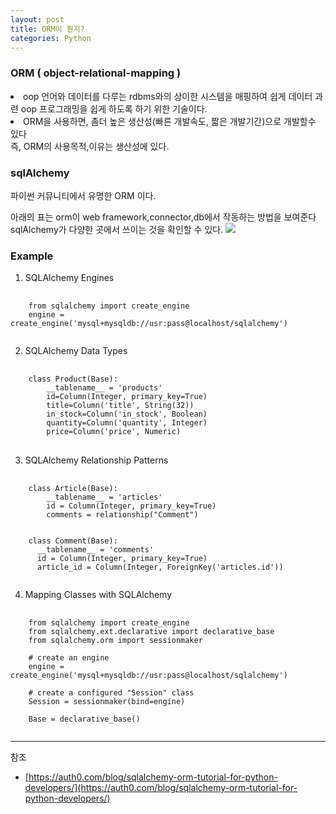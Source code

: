 ```yaml
---
layout: post
title: ORM이 뭔지?
categories: Python
---
```


### ORM ( object-relational-mapping )

<li>oop 언어와 데이터를 다루는 rdbms와의 상이한 시스템을 매핑하여 쉽게 데이터 과련 oop 프로그래밍을 쉽게 하도록 하기 위한 기술이다.</li>
<li>ORM을 사용하면, 좀더 높은 생산성(빠른 개발속도, 짧은 개발기간)으로 개발할수 있다</li>
즉, ORM의 사용목적,이유는 생산성에 있다.

### sqlAlchemy
파이썬 커뮤니티에서 유명한 ORM 이다.

아래의 표는 orm이 web framework,connector,db에서 작동하는 방법을 보여준다<br>
sqlAlchemy가 다양한 곳에서 쓰이는 것을 확인할 수 있다.
<img src="{{ site.url }}/public/img/1205-orm/orm-example.png">

### Example

1. SQLAlchemy Engines
 <pre>
  <code>
    from sqlalchemy import create_engine
    engine = create_engine('mysql+mysqldb://usr:pass@localhost/sqlalchemy')
  </code>
</pre>

2. SQLAlchemy Data Types
<pre>
 <code>
    class Product(Base):
        __tablename__ = 'products'
        id=Column(Integer, primary_key=True)
        title=Column('title', String(32))
        in_stock=Column('in_stock', Boolean)
        quantity=Column('quantity', Integer)
        price=Column('price', Numeric)
</code>
</pre>

3. SQLAlchemy Relationship Patterns
<pre>
  <code>
    class Article(Base):
        __tablename__ = 'articles'
        id = Column(Integer, primary_key=True)
        comments = relationship("Comment")


    class Comment(Base):
      __tablename__ = 'comments'
      id = Column(Integer, primary_key=True)
      article_id = Column(Integer, ForeignKey('articles.id'))
  </code>
</pre>

4. Mapping Classes with SQLAlchemy
<pre>
  <code>
    from sqlalchemy import create_engine
    from sqlalchemy.ext.declarative import declarative_base
    from sqlalchemy.orm import sessionmaker

    # create an engine
    engine = create_engine('mysql+mysqldb://usr:pass@localhost/sqlalchemy')

    # create a configured "Session" class
    Session = sessionmaker(bind=engine)

    Base = declarative_base()
  </code>
</pre>


-----
참조
- [https://auth0.com/blog/sqlalchemy-orm-tutorial-for-python-developers/](https://auth0.com/blog/sqlalchemy-orm-tutorial-for-python-developers/)

